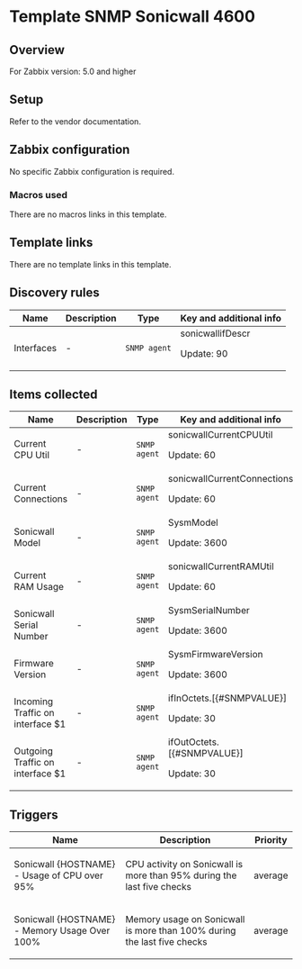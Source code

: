 # Template SNMP Sonicwall 4600

## Overview

For Zabbix version: 5.0 and higher

## Setup

Refer to the vendor documentation.

## Zabbix configuration

No specific Zabbix configuration is required.

### Macros used

There are no macros links in this template.

## Template links

There are no template links in this template.

## Discovery rules

|Name|Description|Type|Key and additional info|
|----|-----------|----|----|
|Interfaces |<p>-</p>|`SNMP agent`|sonicwallifDescr<p>Update: 90</p>|
## Items collected

|Name|Description|Type|Key and additional info|
|----|-----------|----|----|
|Current CPU Util|<p>-</p>|`SNMP agent`|sonicwallCurrentCPUUtil<p>Update: 60</p>|
|Current Connections|<p>-</p>|`SNMP agent`|sonicwallCurrentConnections<p>Update: 60</p>|
|Sonicwall Model|<p>-</p>|`SNMP agent`|SysmModel<p>Update: 3600</p>|
|Current RAM Usage|<p>-</p>|`SNMP agent`|sonicwallCurrentRAMUtil<p>Update: 60</p>|
|Sonicwall Serial Number|<p>-</p>|`SNMP agent`|SysmSerialNumber<p>Update: 3600</p>|
|Firmware Version|<p>-</p>|`SNMP agent`|SysmFirmwareVersion<p>Update: 3600</p>|
|Incoming Traffic on interface $1|<p>-</p>|`SNMP agent`|ifInOctets.[{#SNMPVALUE}]<p>Update: 30</p>|
|Outgoing Traffic on interface $1|<p>-</p>|`SNMP agent`|ifOutOctets.[{#SNMPVALUE}]<p>Update: 30</p>|
## Triggers

|Name|Description|Priority|
|----|-----------|----|
|Sonicwall {HOSTNAME} - Usage of CPU over 95%|<p>CPU activity on Sonicwall is more than 95% during the last five checks</p>|average|
|Sonicwall {HOSTNAME} - Memory Usage Over 100%|<p>Memory usage on Sonicwall is more than 100% during the last five checks</p>|average|
